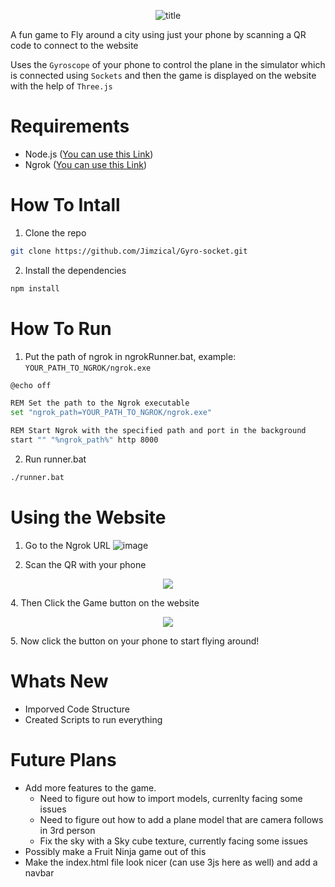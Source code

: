 <p align="center">
  <img src="https://github.com/Jimzical/Gyro-socket/assets/97384467/ed2f5a33-a1aa-432e-9050-6128ed260f3f" alt="title"/>
</p>


A fun game to Fly around a city using just your phone by scanning a QR code to connect to the website

Uses the `Gyroscope` of your phone to control the plane in the simulator which is connected using `Sockets` and then the game is displayed on the website with the help of `Three.js`

# Requirements
- Node.js ([You can use this Link](https://nodejs.org/en/download))
- Ngrok ([You can use this Link](https://ngrok.com/download))

# How To Intall
1. Clone the repo
``` bash
git clone https://github.com/Jimzical/Gyro-socket.git
```

2. Install the dependencies
``` bash
npm install
```


# How To Run

1. Put the path of ngrok in ngrokRunner.bat, example: `YOUR_PATH_TO_NGROK/ngrok.exe`
``` bash
@echo off

REM Set the path to the Ngrok executable
set "ngrok_path=YOUR_PATH_TO_NGROK/ngrok.exe"

REM Start Ngrok with the specified path and port in the background
start "" "%ngrok_path%" http 8000
```


2. Run runner.bat
``` bash
./runner.bat
```

# Using the Website

1. Go to the Ngrok URL
![image](https://github.com/Jimzical/Gyro-socket/assets/97384467/76d6f19d-7c0d-44e1-8b07-8c1b9e409378)

2. Scan the QR with your phone </br>
<p align="center">
  <img src="https://github.com/Jimzical/Gyro-socket/assets/97384467/6b6168d6-eca2-41df-bf1e-d438c36c1c11">
</p>
4. Then Click the Game button on the website
 <p align="center">
  <img src="https://github.com/Jimzical/Gyro-socket/assets/97384467/c0e9409a-6a67-4dda-bab5-42807147e51e">
</p>
5. Now click the button on your phone to start flying around!


# Whats New

- Imporved Code Structure
- Created Scripts to run everything


# Future Plans
- Add more features to the game.
  - Need to figure out how to import models, currenlty facing some issues
  - Need to figure out how to add a plane model that are camera follows in 3rd person
  - Fix the sky with a Sky cube texture, currently facing some issues
- Possibly make a Fruit Ninja game out of this
- Make the index.html file look nicer (can use 3js here as well) and add a navbar
